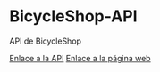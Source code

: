 # BicycleShop-API
API de BicycleShop

[Enlace a la API](https://bicicletas-api.herokuapp.com/)
[Enlace a la página web](https://fastbike2.000webhostapp.com/#/)
